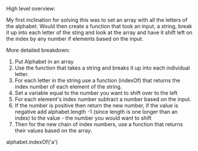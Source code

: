 High level overview:

My first inclination for solving this was to set an array with all the letters of the alphabet. Would then create a function that took an input, a string, break it up into each letter of the sting and look at the array and have it shift left on the index by any number if elements based on the input.

More detailed breakdown:

1. Put Alphabet in an array
2. Use the function that takes a string and breaks it up into each individual letter.
3. For each letter in the string use a function (indexOf) that returns the index number of each element of the string.
4. Set a variable equal to the number you want to shift over to the left
5. For each element's index number subtract a number based on the input.
6. If the number is positive then return the new number, if the value is negative add alphabet.length -1 (since length is one longer than an index) to the value - the number you would want to shift
6. Then for the new chain of index numbers, use a function that returns their values based on the array.


alphabet.indexOf('a')
